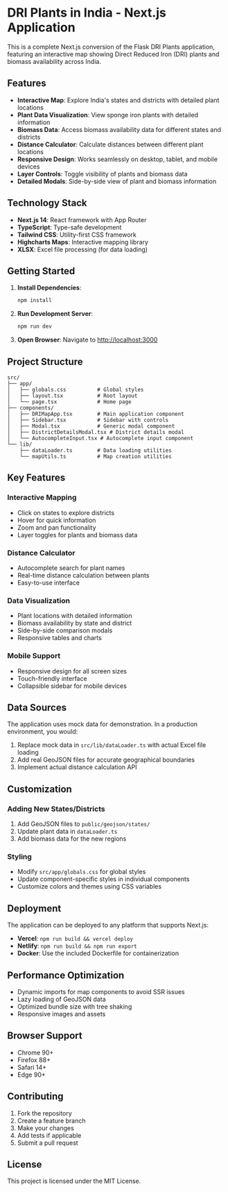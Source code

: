 # DRI Plants in India - Next.js Application

This is a complete Next.js conversion of the Flask DRI Plants application, featuring an interactive map showing Direct Reduced Iron (DRI) plants and biomass availability across India.

## Features

- **Interactive Map**: Explore India's states and districts with detailed plant locations
- **Plant Data Visualization**: View sponge iron plants with detailed information
- **Biomass Data**: Access biomass availability data for different states and districts
- **Distance Calculator**: Calculate distances between different plant locations
- **Responsive Design**: Works seamlessly on desktop, tablet, and mobile devices
- **Layer Controls**: Toggle visibility of plants and biomass data
- **Detailed Modals**: Side-by-side view of plant and biomass information

## Technology Stack

- **Next.js 14**: React framework with App Router
- **TypeScript**: Type-safe development
- **Tailwind CSS**: Utility-first CSS framework
- **Highcharts Maps**: Interactive mapping library
- **XLSX**: Excel file processing (for data loading)

## Getting Started

1. **Install Dependencies**:
   ```bash
   npm install
   ```

2. **Run Development Server**:
   ```bash
   npm run dev
   ```

3. **Open Browser**:
   Navigate to [http://localhost:3000](http://localhost:3000)

## Project Structure

```
src/
├── app/
│   ├── globals.css          # Global styles
│   ├── layout.tsx           # Root layout
│   └── page.tsx             # Home page
├── components/
│   ├── DRIMapApp.tsx        # Main application component
│   ├── Sidebar.tsx          # Sidebar with controls
│   ├── Modal.tsx            # Generic modal component
│   ├── DistrictDetailsModal.tsx # District details modal
│   └── AutocompleteInput.tsx # Autocomplete input component
└── lib/
    ├── dataLoader.ts        # Data loading utilities
    └── mapUtils.ts          # Map creation utilities
```

## Key Features

### Interactive Mapping
- Click on states to explore districts
- Hover for quick information
- Zoom and pan functionality
- Layer toggles for plants and biomass data

### Distance Calculator
- Autocomplete search for plant names
- Real-time distance calculation between plants
- Easy-to-use interface

### Data Visualization
- Plant locations with detailed information
- Biomass availability by state and district
- Side-by-side comparison modals
- Responsive tables and charts

### Mobile Support
- Responsive design for all screen sizes
- Touch-friendly interface
- Collapsible sidebar for mobile devices

## Data Sources

The application uses mock data for demonstration. In a production environment, you would:

1. Replace mock data in `src/lib/dataLoader.ts` with actual Excel file loading
2. Add real GeoJSON files for accurate geographical boundaries
3. Implement actual distance calculation API

## Customization

### Adding New States/Districts
1. Add GeoJSON files to `public/geojson/states/`
2. Update plant data in `dataLoader.ts`
3. Add biomass data for the new regions

### Styling
- Modify `src/app/globals.css` for global styles
- Update component-specific styles in individual components
- Customize colors and themes using CSS variables

## Deployment

The application can be deployed to any platform that supports Next.js:

- **Vercel**: `npm run build && vercel deploy`
- **Netlify**: `npm run build && npm run export`
- **Docker**: Use the included Dockerfile for containerization

## Performance Optimization

- Dynamic imports for map components to avoid SSR issues
- Lazy loading of GeoJSON data
- Optimized bundle size with tree shaking
- Responsive images and assets

## Browser Support

- Chrome 90+
- Firefox 88+
- Safari 14+
- Edge 90+

## Contributing

1. Fork the repository
2. Create a feature branch
3. Make your changes
4. Add tests if applicable
5. Submit a pull request

## License

This project is licensed under the MIT License.